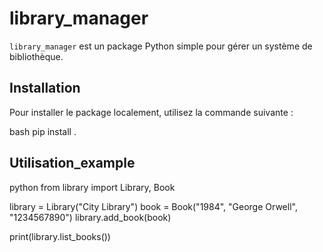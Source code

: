 
# library_manager

`library_manager` est un package Python simple pour gérer un système de bibliothèque.

## Installation

Pour installer le package localement, utilisez la commande suivante :

bash
pip install .

## Utilisation_example

python
from library import Library, Book

library = Library("City Library")
book = Book("1984", "George Orwell", "1234567890")
library.add_book(book)

print(library.list_books())